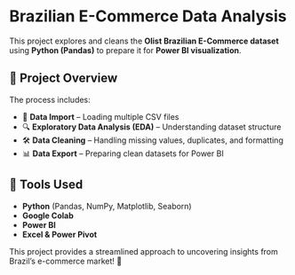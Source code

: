 # Brazilian E-Commerce Data Analysis  

This project explores and cleans the **Olist Brazilian E-Commerce dataset** using **Python (Pandas)** to prepare it for **Power BI visualization**.  

## 🔹 Project Overview  
The process includes:  
- 📂 **Data Import** – Loading multiple CSV files  
- 🔍 **Exploratory Data Analysis (EDA)** – Understanding dataset structure  
- 🛠 **Data Cleaning** – Handling missing values, duplicates, and formatting  
- 📊 **Data Export** – Preparing clean datasets for Power BI  

## 🔹 Tools Used  
- **Python** (Pandas, NumPy, Matplotlib, Seaborn)
- **Google Colab**
- **Power BI**
- **Excel & Power Pivot**
  
This project provides a streamlined approach to uncovering insights from Brazil’s e-commerce market! 🚀  
